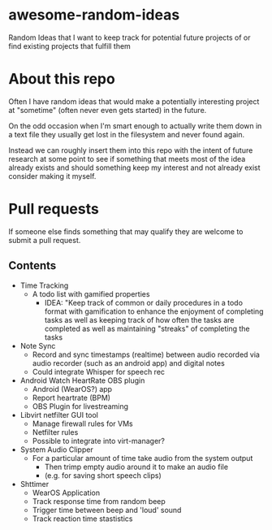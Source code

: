 # awesome-random-ideas
Random Ideas that I want to keep track for potential future projects of or find existing projects that fulfill them

# About this repo
Often I have random ideas that would make a potentially interesting project at "sometime" (often never even gets started) in the future.

On the odd occasion when I'm smart enough to actually write them down in a text file they usually get lost in the filesystem and never found again.

Instead we can roughly insert them into this repo with the intent of future research at some point to see if something that meets most of the idea already exists and should something keep my interest and not already exist consider making it myself.

# Pull requests
If someone else finds something that may qualify they are welcome to submit a pull request.

## Contents
- Time Tracking
  - A todo list with gamified properties
    - IDEA: "Keep track of common or daily procedures in a todo format with gamification to enhance the enjoyment of completing tasks as well as keeping track of how often the tasks are completed as well as maintaining "streaks" of completing the tasks
- Note Sync
  - Record and sync timestamps (realtime) between audio recorded via audio recorder (such as an android app) and digital notes
  - Could integrate Whisper for speech rec
- Android Watch HeartRate OBS plugin
  - Android (WearOS?) app
  - Report heartrate (BPM)
  - OBS Plugin for livestreaming
- Libvirt netfilter GUI tool
    - Manage firewall rules for VMs
    - Netfilter rules
    - Possible to integrate into virt-manager?
- System Audio Clipper
  - For a particular amount of time take audio from the system output
    - Then trimp empty audio around it to make an audio file
    - (e.g. for saving short speech clips)
- Shttimer
  - WearOS Application
  - Track response time from random beep
  - Trigger time between beep and 'loud' sound
  - Track reaction time stastistics
